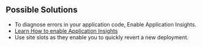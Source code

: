 ## Possible Solutions
* To diagnose errors in your application code, Enable Application Insights.
* [Learn How to enable Application Insights](https://azure.microsoft.com/en-us/documentation/articles/app-insights-overview "Application Insights - introduction")
* Use site slots as they enable you to quickly revert a new deployment.


